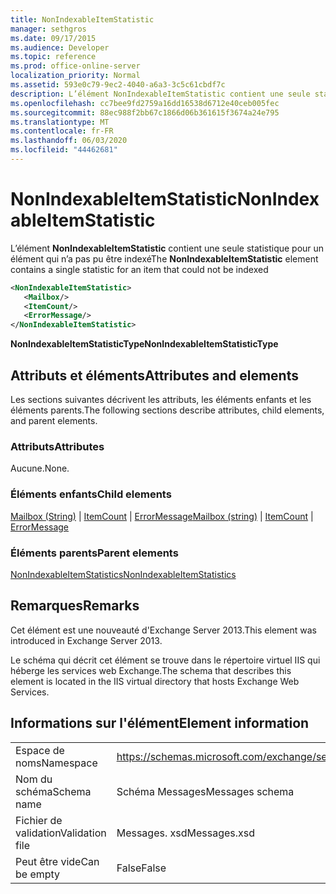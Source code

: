 ```yaml
---
title: NonIndexableItemStatistic
manager: sethgros
ms.date: 09/17/2015
ms.audience: Developer
ms.topic: reference
ms.prod: office-online-server
localization_priority: Normal
ms.assetid: 593e0c79-9ec2-4040-a6a3-3c5c61cbdf7c
description: L’élément NonIndexableItemStatistic contient une seule statistique pour un élément qui n’a pas pu être indexé
ms.openlocfilehash: cc7bee9fd2759a16dd16538d6712e40ceb005fec
ms.sourcegitcommit: 88ec988f2bb67c1866d06b361615f3674a24e795
ms.translationtype: MT
ms.contentlocale: fr-FR
ms.lasthandoff: 06/03/2020
ms.locfileid: "44462681"
---
```

# <a name="nonindexableitemstatistic"></a><span data-ttu-id="113f7-103">NonIndexableItemStatistic</span><span class="sxs-lookup"><span data-stu-id="113f7-103">NonIndexableItemStatistic</span></span>

<span data-ttu-id="113f7-104">L’élément **NonIndexableItemStatistic** contient une seule statistique pour un élément qui n’a pas pu être indexé</span><span class="sxs-lookup"><span data-stu-id="113f7-104">The **NonIndexableItemStatistic** element contains a single statistic for an item that could not be indexed</span></span> 
  
```XML
<NonIndexableItemStatistic>
   <Mailbox/>
   <ItemCount/>
   <ErrorMessage/>
</NonIndexableItemStatistic>
```

 <span data-ttu-id="113f7-105">**NonIndexableItemStatisticType**</span><span class="sxs-lookup"><span data-stu-id="113f7-105">**NonIndexableItemStatisticType**</span></span>
## <a name="attributes-and-elements"></a><span data-ttu-id="113f7-106">Attributs et éléments</span><span class="sxs-lookup"><span data-stu-id="113f7-106">Attributes and elements</span></span>

<span data-ttu-id="113f7-107">Les sections suivantes décrivent les attributs, les éléments enfants et les éléments parents.</span><span class="sxs-lookup"><span data-stu-id="113f7-107">The following sections describe attributes, child elements, and parent elements.</span></span>
  
### <a name="attributes"></a><span data-ttu-id="113f7-108">Attributs</span><span class="sxs-lookup"><span data-stu-id="113f7-108">Attributes</span></span>

<span data-ttu-id="113f7-109">Aucune.</span><span class="sxs-lookup"><span data-stu-id="113f7-109">None.</span></span>
  
### <a name="child-elements"></a><span data-ttu-id="113f7-110">Éléments enfants</span><span class="sxs-lookup"><span data-stu-id="113f7-110">Child elements</span></span>

<span data-ttu-id="113f7-111">[Mailbox (String)](mailbox-string.md)  |  [ItemCount](itemcount.md)  |  [ErrorMessage](errormessage.md)</span><span class="sxs-lookup"><span data-stu-id="113f7-111">[Mailbox (string)](mailbox-string.md) | [ItemCount](itemcount.md) | [ErrorMessage](errormessage.md)</span></span>
  
### <a name="parent-elements"></a><span data-ttu-id="113f7-112">Éléments parents</span><span class="sxs-lookup"><span data-stu-id="113f7-112">Parent elements</span></span>

[<span data-ttu-id="113f7-113">NonIndexableItemStatistics</span><span class="sxs-lookup"><span data-stu-id="113f7-113">NonIndexableItemStatistics</span></span>](nonindexableitemstatistics.md)
  
## <a name="remarks"></a><span data-ttu-id="113f7-114">Remarques</span><span class="sxs-lookup"><span data-stu-id="113f7-114">Remarks</span></span>

<span data-ttu-id="113f7-115">Cet élément est une nouveauté d'Exchange Server 2013.</span><span class="sxs-lookup"><span data-stu-id="113f7-115">This element was introduced in Exchange Server 2013.</span></span>
  
<span data-ttu-id="113f7-116">Le schéma qui décrit cet élément se trouve dans le répertoire virtuel IIS qui héberge les services web Exchange.</span><span class="sxs-lookup"><span data-stu-id="113f7-116">The schema that describes this element is located in the IIS virtual directory that hosts Exchange Web Services.</span></span>
  
## <a name="element-information"></a><span data-ttu-id="113f7-117">Informations sur l'élément</span><span class="sxs-lookup"><span data-stu-id="113f7-117">Element information</span></span>

|||
|:-----|:-----|
|<span data-ttu-id="113f7-118">Espace de noms</span><span class="sxs-lookup"><span data-stu-id="113f7-118">Namespace</span></span>  <br/> |https://schemas.microsoft.com/exchange/services/2006/messages  <br/> |
|<span data-ttu-id="113f7-119">Nom du schéma</span><span class="sxs-lookup"><span data-stu-id="113f7-119">Schema name</span></span>  <br/> |<span data-ttu-id="113f7-120">Schéma Messages</span><span class="sxs-lookup"><span data-stu-id="113f7-120">Messages schema</span></span>  <br/> |
|<span data-ttu-id="113f7-121">Fichier de validation</span><span class="sxs-lookup"><span data-stu-id="113f7-121">Validation file</span></span>  <br/> |<span data-ttu-id="113f7-122">Messages. xsd</span><span class="sxs-lookup"><span data-stu-id="113f7-122">Messages.xsd</span></span>  <br/> |
|<span data-ttu-id="113f7-123">Peut être vide</span><span class="sxs-lookup"><span data-stu-id="113f7-123">Can be empty</span></span>  <br/> |<span data-ttu-id="113f7-124">False</span><span class="sxs-lookup"><span data-stu-id="113f7-124">False</span></span>  <br/> |
   

